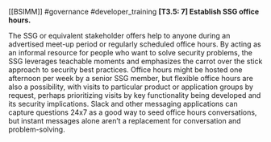 [[BSIMM]] #governance #developer_training
**[T3.5: 7] Establish SSG office hours.**


The SSG or equivalent stakeholder offers help to anyone during an advertised meet-up period or regularly scheduled office hours. By acting as an informal resource for people who want to solve security problems, the SSG leverages teachable moments and emphasizes the carrot over the stick approach to security best practices. Office hours might be hosted one afternoon per week by a senior SSG member, but flexible office hours are also a possibility, with visits to particular product or application groups by request, perhaps prioritizing visits by key functionality being developed and its security implications. Slack and other messaging applications can capture questions 24x7 as a good way to seed office hours conversations, but instant messages alone aren’t a replacement for conversation and problem-solving.


